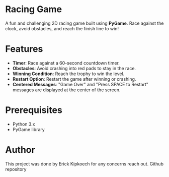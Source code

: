 # Racing Game

A fun and challenging 2D racing game built using **PyGame**. Race against the clock, avoid obstacles, and reach the finish line to win!



# Features
- **Timer**: Race against a 60-second countdown timer.
- **Obstacles**: Avoid crashing into red pads to stay in the race.
- **Winning Condition**: Reach the trophy to win the level.
- **Restart Option**: Restart the game after winning or crashing.
- **Centered Messages**: "Game Over" and "Press SPACE to Restart" messages are displayed at the center of the screen.

# Prerequisites
- Python 3.x
- PyGame library

# Author
This project was done by Erick Kipkoech for any concerns reach out.
Github repository 